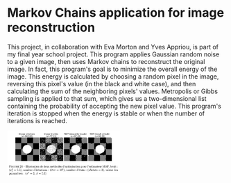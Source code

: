 # Markov Chains application for image reconstruction

This project, in collaboration with Eva Morton and Yves Appriou, is part of my final year school project. This program applies Gaussian random noise to a given image, then uses Markov chains to reconstruct the original image. In fact, this program's goal is to minimize the overall energy of the image. This energy is calculated by choosing a random pixel in the image, reversing this pixel's value (in the black and white case), and then calculating the sum of the neighboring pixels' values. Metropolis or Gibbs sampling is applied to that sum, which gives us a two-dimensional list containing the probability of accepting the new pixel value. This program's iteration is stopped when the energy is stable or when the number of iterations is reached.

<a href="images/img.png"><img src="images/img.png" alt="Latent space visualization UI" width="260">
